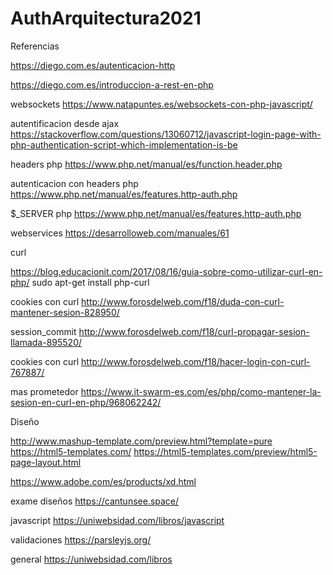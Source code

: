 # AuthArquitectura2021


Referencias

https://diego.com.es/autenticacion-http

https://diego.com.es/introduccion-a-rest-en-php

websockets https://www.natapuntes.es/websockets-con-php-javascript/

autentificacion desde ajax https://stackoverflow.com/questions/13060712/javascript-login-page-with-php-authentication-script-which-implementation-is-be

headers php https://www.php.net/manual/es/function.header.php

autenticacion con headers php https://www.php.net/manual/es/features.http-auth.php

$_SERVER php https://www.php.net/manual/es/features.http-auth.php

webservices
https://desarrolloweb.com/manuales/61

curl

https://blog.educacionit.com/2017/08/16/guia-sobre-como-utilizar-curl-en-php/
sudo apt-get install php-curl

cookies con curl http://www.forosdelweb.com/f18/duda-con-curl-mantener-sesion-828950/

session_commit http://www.forosdelweb.com/f18/curl-propagar-sesion-llamada-895520/

cookies con curl http://www.forosdelweb.com/f18/hacer-login-con-curl-767887/

mas prometedor https://www.it-swarm-es.com/es/php/como-mantener-la-sesion-en-curl-en-php/968062242/

Diseño

http://www.mashup-template.com/preview.html?template=pure
https://html5-templates.com/
https://html5-templates.com/preview/html5-page-layout.html

https://www.adobe.com/es/products/xd.html

exame diseños
https://cantunsee.space/

javascript
https://uniwebsidad.com/libros/javascript

validaciones
https://parsleyjs.org/

general
https://uniwebsidad.com/libros
